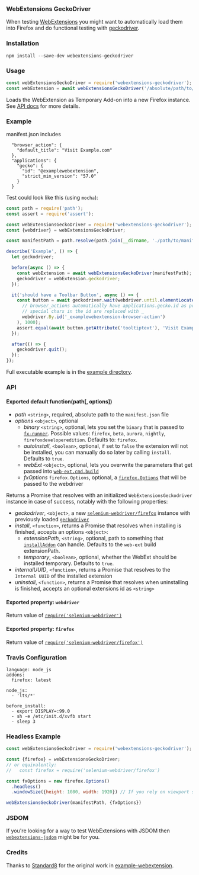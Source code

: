 ### WebExtensions GeckoDriver

When testing [WebExtensions](https://developer.mozilla.org/Add-ons/WebExtensions) you might want to automatically load them into Firefox and do functional testing with [geckodriver](https://github.com/mozilla/geckodriver).

### Installation

```
npm install --save-dev webextensions-geckodriver
```

### Usage

```js
const webExtensionsGeckoDriver = require('webextensions-geckodriver');
const webExtension = await webExtensionsGeckoDriver('/absolute/path/to/manifest.json');
```

Loads the WebExtension as Temporary Add-on into a new Firefox instance. See [API docs](#api) for more details.


### Example

manifest.json includes
```
  "browser_action": {
    "default_title": "Visit Example.com"
  },
  "applications": {
    "gecko": {
      "id": "@examplewebextension",
      "strict_min_version": "57.0"
    }
  }
```

Test could look like this (using `mocha`):
```js
const path = require('path');
const assert = require('assert');

const webExtensionsGeckoDriver = require('webextensions-geckodriver');
const {webdriver} = webExtensionsGeckoDriver;

const manifestPath = path.resolve(path.join(__dirname, './path/to/manifest.json'));

describe('Example', () => {
  let geckodriver;

  before(async () => {
    const webExtension = await webExtensionsGeckoDriver(manifestPath);
    geckodriver = webExtension.geckodriver;
  });

  it('should have a Toolbar Button', async () => {
    const button = await geckodriver.wait(webdriver.until.elementLocated(
      // browser_actions automatically have applications.gecko.id as prefix
      // special chars in the id are replaced with _
      webdriver.By.id('_examplewebextension-browser-action')
    ), 1000);
    assert.equal(await button.getAttribute('tooltiptext'), 'Visit Example.com');
  });

  after(() => {
    geckodriver.quit();
  });
});
```

Full executable example is in the [example directory](example/).


### API

#### Exported default function(path[, options])

* *path* `<string>`, required, absolute path to the `manifest.json` file
* *options* `<object>`, optional
  * *binary* `<string>`, optional, lets you set the `binary` that is passed to [`fx-runner`](https://github.com/mozilla-jetpack/node-fx-runner). Possible values: `firefox`, `beta`, `aurora`, `nightly`, `firefoxdeveloperedition`. Defaults to: `firefox`.
  * *autoInstall*, `<boolean>`, optional, if set to `false` the extension will not be installed, you can manually do so later by calling `install`. Defaults to `true`.
  * *webExt* `<object>`, optional, lets you overwrite the parameters that get passed into [`web-ext.cmd.build`](https://github.com/mozilla/web-ext#using-web-ext-in-nodejs-code)
  * *fxOptions* `firefox.Options`, optional, a [`firefox.Options`](https://seleniumhq.github.io/selenium/docs/api/javascript/module/selenium-webdriver/firefox_exports_Options.html) that will be passed to the webdriver


Returns a Promise that resolves with an initialized `WebExtensionsGeckodriver` instance in case of success, notably with the following properties:

* *geckodriver*, `<object>`, a new [`selenium-webdriver/firefox`](https://www.npmjs.com/package/selenium-webdriver) instance with previously loaded [`geckodriver`](https://www.npmjs.com/package/geckodriver)
* *install*, `<function>`, returns a Promise that resolves when installing is finished, accepts an options `<object>`:
  * *extensionPath*, `<string>`, optional, path to something that [`installAddon`](https://seleniumhq.github.io/selenium/docs/api/javascript/module/selenium-webdriver/firefox_exports_Driver.html) can handle. Defaults to the `web-ext` build extensionPath.
  * *temporary*, `<boolean>`, optional, whether the WebExt should be installed temporary. Defaults to `true`.
* *internalUUID*, `<function>`, returns a Promise that resolves to the `Internal UUID` of the installed extension
* *uninstall*, `<function>`, returns a Promise that resolves when uninstalling is finished, accepts an optional extensions id as `<string>`


#### Exported property: `webdriver`

Return value of [`require('selenium-webdriver')`](https://www.npmjs.com/package/selenium-webdriver)

#### Exported property: `firefox`

Return value of [`require('selenium-webdriver/firefox')`](https://www.npmjs.com/package/selenium-webdriver)


### Travis Configuration

```
language: node_js
addons:
  firefox: latest

node_js:
  - 'lts/*'

before_install:
  - export DISPLAY=:99.0
  - sh -e /etc/init.d/xvfb start
  - sleep 3
```

### Headless Example

```js
const webExtensionsGeckoDriver = require('webextensions-geckodriver');

const {firefox} = webExtensionsGeckoDriver;
// or equivalently:
//   const firefox = require('selenium-webdriver/firefox')

const fxOptions = new firefox.Options()
  .headless()
  .windowSize({height: 1080, width: 1920}) // If you rely on viewport size

webExtensionsGeckoDriver(manifestPath, {fxOptions})
```

### JSDOM

If you're looking for a way to test WebExtensions with JSDOM then [`webextensions-jsdom`](https://github.com/webexts/webextensions-jsdom) might be for you.

### Credits

Thanks to [Standard8](https://github.com/Standard8) for the original work in [example-webextension](https://github.com/Standard8/example-webextension).
